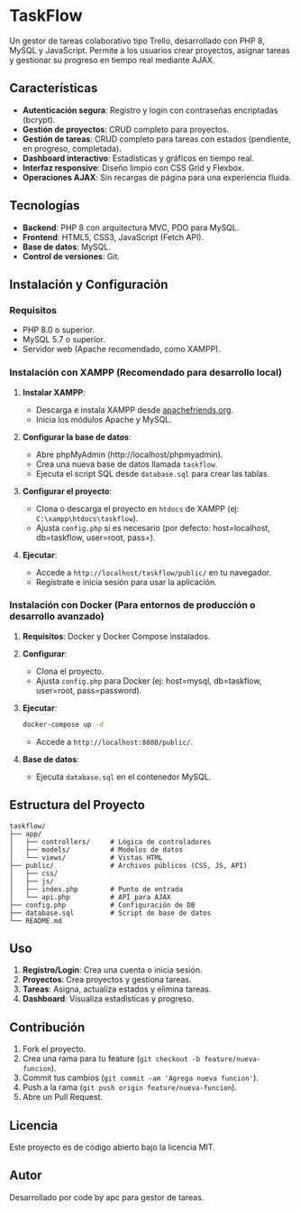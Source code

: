 # TaskFlow

Un gestor de tareas colaborativo tipo Trello, desarrollado con PHP 8, MySQL y JavaScript. Permite a los usuarios crear proyectos, asignar tareas y gestionar su progreso en tiempo real mediante AJAX.

## Características

- **Autenticación segura**: Registro y login con contraseñas encriptadas (bcrypt).
- **Gestión de proyectos**: CRUD completo para proyectos.
- **Gestión de tareas**: CRUD completo para tareas con estados (pendiente, en progreso, completada).
- **Dashboard interactivo**: Estadísticas y gráficos en tiempo real.
- **Interfaz responsive**: Diseño limpio con CSS Grid y Flexbox.
- **Operaciones AJAX**: Sin recargas de página para una experiencia fluida.

## Tecnologías

- **Backend**: PHP 8 con arquitectura MVC, PDO para MySQL.
- **Frontend**: HTML5, CSS3, JavaScript (Fetch API).
- **Base de datos**: MySQL.
- **Control de versiones**: Git.

## Instalación y Configuración

### Requisitos

- PHP 8.0 o superior.
- MySQL 5.7 o superior.
- Servidor web (Apache recomendado, como XAMPP).

### Instalación con XAMPP (Recomendado para desarrollo local)

1. **Instalar XAMPP**:
   - Descarga e instala XAMPP desde [apachefriends.org](https://www.apachefriends.org/).
   - Inicia los módulos Apache y MySQL.

2. **Configurar la base de datos**:
   - Abre phpMyAdmin (http://localhost/phpmyadmin).
   - Crea una nueva base de datos llamada `taskflow`.
   - Ejecuta el script SQL desde `database.sql` para crear las tablas.

3. **Configurar el proyecto**:
   - Clona o descarga el proyecto en `htdocs` de XAMPP (ej: `C:\xampp\htdocs\taskflow`).
   - Ajusta `config.php` si es necesario (por defecto: host=localhost, db=taskflow, user=root, pass=).

4. **Ejecutar**:
   - Accede a `http://localhost/taskflow/public/` en tu navegador.
   - Regístrate e inicia sesión para usar la aplicación.

### Instalación con Docker (Para entornos de producción o desarrollo avanzado)

1. **Requisitos**: Docker y Docker Compose instalados.

2. **Configurar**:
   - Clona el proyecto.
   - Ajusta `config.php` para Docker (ej: host=mysql, db=taskflow, user=root, pass=password).

3. **Ejecutar**:
   ```bash
   docker-compose up -d
   ```
   - Accede a `http://localhost:8080/public/`.

4. **Base de datos**:
   - Ejecuta `database.sql` en el contenedor MySQL.

## Estructura del Proyecto

```
taskflow/
├── app/
│   ├── controllers/     # Lógica de controladores
│   ├── models/          # Modelos de datos
│   └── views/           # Vistas HTML
├── public/              # Archivos públicos (CSS, JS, API)
│   ├── css/
│   ├── js/
│   ├── index.php        # Punto de entrada
│   └── api.php          # API para AJAX
├── config.php           # Configuración de DB
├── database.sql         # Script de base de datos
└── README.md
```

## Uso

1. **Registro/Login**: Crea una cuenta o inicia sesión.
2. **Proyectos**: Crea proyectos y gestiona tareas.
3. **Tareas**: Asigna, actualiza estados y elimina tareas.
4. **Dashboard**: Visualiza estadísticas y progreso.

## Contribución

1. Fork el proyecto.
2. Crea una rama para tu feature (`git checkout -b feature/nueva-funcion`).
3. Commit tus cambios (`git commit -am 'Agrega nueva funcion'`).
4. Push a la rama (`git push origin feature/nueva-funcion`).
5. Abre un Pull Request.

## Licencia

Este proyecto es de código abierto bajo la licencia MIT.

## Autor

Desarrollado por code by apc para gestor de tareas.
